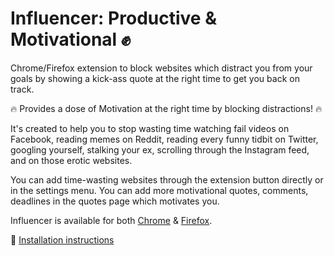 # Influencer: Productive & Motivational ✊
Chrome/Firefox extension to block websites which distract you from your goals by showing a kick-ass quote at the right time to get you back on track.

🔥 Provides a dose of Motivation at the right time by blocking distractions! 🔥

It's created to help you to stop wasting time watching fail videos on Facebook, reading memes on Reddit, reading every funny tidbit on Twitter, googling yourself, stalking your ex, scrolling through the Instagram feed, and on those erotic websites.  

You can add time-wasting websites through the extension button directly or in the settings menu. You can add more motivational quotes, comments, deadlines in the quotes page which motivates you.

Influencer is available for both [Chrome](https://chrome.google.com/webstore/detail/influencer-productive-mot/dfgpeekcneclmfdalhopgneoaedfkfbl) & [Firefox](https://addons.mozilla.org/en-US/firefox/addon/influencer/).

📃 [Installation instructions](https://developer.chrome.com/extensions/getstarted#unpacked)

